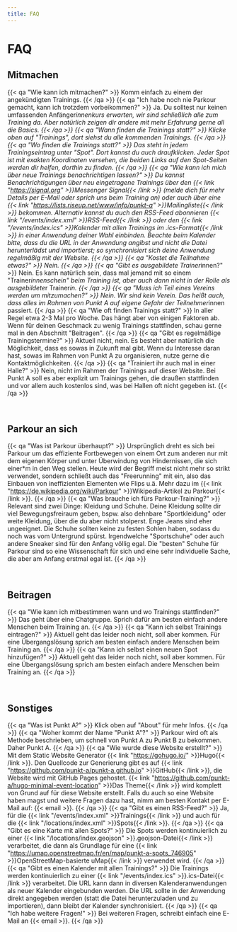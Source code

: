 ```yaml
---
title: FAQ
---
```

# FAQ

## Mitmachen
{{< qa "Wie kann ich mitmachen?"  >}}
Komm einfach zu einem der angekündigten Trainings.
{{< /qa  >}}
{{< qa "Ich habe noch nie Parkour gemacht, kann ich trotzdem vorbeikommen?"  >}}
Ja. Du solltest nur keinen umfassenden Anfänger*innenkurs erwarten, wir sind schließlich alle zum Training da. Aber natürlich zeigen dir andere mit mehr Erfahrung gerne all die Basics.
{{< /qa  >}}
{{< qa "Wann finden die Trainings statt?"  >}}
Klicke oben auf "Trainings", dort siehst du alle kommenden Trainings.
{{< /qa  >}}
{{< qa "Wo finden die Trainings statt?"  >}}
Das steht in jedem Trainingseintrag unter "Spot". Dort kannst du auch draufklicken. Jeder Spot ist mit exakten Koordinaten versehen, die beiden Links auf den Spot-Seiten werden dir helfen, dorthin zu finden.
{{< /qa  >}}
{{< qa "Wie kann ich mich über neue Trainings benachrichtigen lassen?"  >}}
Du kannst Benachrichtigungen über neu eingetragene Trainings über den {{< link "https://signal.org" >}}Messenger Signal{{< /link >}} (melde dich für mehr Details per E-Mail oder sprich uns beim Training an) oder auch über eine {{< link "https://lists.riseup.net/www/info/punkt-a" >}}Mailingliste{{< /link >}} bekommen. Alternativ kannst du auch den RSS-Feed abonnieren {{< link "/events/index.xml" >}}RSS-Feed{{< /link >}} oder den {{< link "/events/index.ics" >}}Kalender mit allen Trainings im .ics-Format{{< /link >}} in einer Anwendung deiner Wahl einbinden. Beachte beim Kalender bitte, dass du die URL in der Anwendung angibst und nicht die Datei herunterlädst und importierst; so synchronisiert sich deine Anwendung regelmäßig mit der Website.
{{< /qa  >}}
{{< qa "Kostet die Teilnahme etwas?"  >}}
Nein.
{{< /qa  >}}
{{< qa "Gibt es ausgebildete Trainer*innen?"  >}}
Nein. Es kann natürlich sein, dass mal jemand mit so einem "Trainer*innenschein" beim Training ist, aber auch dann nicht in der Rolle als ausgebildete*r Trainer*in.
{{< /qa  >}}
{{< qa "Muss ich Teil eines Vereins werden um mitzumachen?"  >}}
Nein. Wir sind kein Verein. Das heißt auch, dass alles im Rahmen von Punkt A auf eigene Gefahr der Teilnehmer*innen passiert.
{{< /qa  >}}
{{< qa "Wie oft finden Trainings statt?"  >}}
In aller Regel etwa 2-3 Mal pro Woche. Das hängt aber von einigen Faktoren ab. Wenn für deinen Geschmack zu wenig Trainings stattfinden, schau gerne mal in den Abschnitt "Beitragen". 
{{< /qa  >}}
{{< qa "Gibt es regelmäßige Trainingstermine?"  >}}
Aktuell nicht, nein. Es besteht aber natürlich die Möglichkeit, dass es sowas in Zukunft mal gibt. Wenn du Interesse daran hast, sowas im Rahmen von Punkt A zu organisieren, nutze gerne die Kontaktmöglichkeiten.
{{< /qa  >}}
{{< qa "Trainiert ihr auch mal in einer Halle?"  >}}
Nein, nicht im Rahmen der Trainings auf dieser Website. Bei Punkt A soll es aber explizit um Trainings gehen, die draußen stattfinden und vor allem auch kostenlos sind, was bei Hallen oft nicht gegeben ist.
{{< /qa  >}}

&nbsp;
## Parkour an sich
{{< qa "Was ist Parkour überhaupt?"  >}}
Ursprünglich dreht es sich bei Parkour um das effiziente Fortbewegen von einem Ort zum anderen nur mit dem eigenen Körper und unter Überwindung von Hindernissen, die sich einer*m in den Weg stellen. Heute wird der Begriff meist nicht mehr so strikt verwendet, sondern schließt auch das "Freerunning" mit ein, also das Einbauen von ineffizienten Elementen wie Flips u.ä. Mehr dazu im {{< link "https://de.wikipedia.org/wiki/Parkour" >}}Wikipedia-Artikel zu Parkour{{< /link >}}.
{{< /qa  >}}
{{< qa "Was brauche ich fürs Parkour-Training?"  >}}
Relevant sind zwei Dinge: Kleidung und Schuhe. Deine Kleidung sollte dir viel Bewegungsfreiraum geben, bspw. also dehnbare "Sportkleidung" oder weite Kleidung, über die du aber nicht stolperst. Enge Jeans sind eher ungeeignet. Die Schuhe sollten keine zu festen Sohlen haben, sodass du noch was vom Untergrund spürst. Irgendwelche "Sportschuhe" oder auch andere Sneaker sind für den Anfang völlig egal. Die "besten" Schuhe für Parkour sind so eine Wissenschaft für sich und eine sehr individuelle Sache, die aber am Anfang erstmal egal ist.
{{< /qa  >}}

&nbsp;
## Beitragen
{{< qa "Wie kann ich mitbestimmen wann und wo Trainings stattfinden?"  >}}
Das geht über eine Chatgruppe. Sprich dafür am besten einfach andere Menschen beim Training an.
{{< /qa  >}}
{{< qa "Kann ich selbst Trainings eintragen?"  >}}
Aktuell geht das leider noch nicht, soll aber kommen. Für eine Übergangslösung sprich am besten einfach andere Menschen beim Training an.
{{< /qa  >}}
{{< qa "Kann ich selbst einen neuen Spot hinzufügen?"  >}}
Aktuell geht das leider noch nicht, soll aber kommen. Für eine Übergangslösung sprich am besten einfach andere Menschen beim Training an.
{{< /qa  >}}

&nbsp;
## Sonstiges
{{< qa "Was ist Punkt A?"  >}}
Klick oben auf "About" für mehr Infos.
{{< /qa  >}}
{{< qa "Woher kommt der Name \"Punkt A\"?"  >}}
Parkour wird oft als Methode beschrieben, um schnell von Punkt A zu Punkt B zu bekommen. Daher Punkt A.
{{< /qa  >}}
{{< qa "Wie wurde diese Website erstellt?"  >}}
Mit dem Static Website Generator {{< link "https://gohugo.io/" >}}Hugo{{< /link >}}. Den Quellcode zur Generierung gibt es auf {{< link "https://github.com/punkt-a/punkt-a.github.io" >}}GitHub{{< /link >}}, die Website wird mit GitHub Pages gehostet. {{< link "https://github.com/punkt-a/hugo-minimal-event-location" >}}Das Theme{{< /link >}} wird komplett von Grund auf für diese Website erstellt. Falls du auch so eine Website haben magst und weitere Fragen dazu hast, nimm am besten Kontakt per E-Mail auf: {{< email  >}}.
{{< /qa  >}}
{{< qa "Gibt es einen RSS-Feed?"  >}}
Ja, für die {{< link "/events/index.xml" >}}Trainings{{< /link >}} und auch für die {{< link "/locations/index.xml" >}}Spots{{< /link >}}.
{{< /qa  >}}
{{< qa "Gibt es eine Karte mit allen Spots?"  >}}
Die Spots werden kontinuierlich zu einer {{< link "/locations/index.geojson" >}}.geojson-Datei{{< /link >}} verarbeitet, die dann als Grundlage für eine {{< link "https://umap.openstreetmap.fr/en/map/punkt-a-spots_746905" >}}OpenStreetMap-basierte uMap{{< /link >}} verwendet wird.
{{< /qa  >}}
{{< qa "Gibt es einen Kalender mit allen Trainings?"  >}}
Die Trainings werden kontinuierlich zu einer {{< link "/events/index.ics" >}}.ics-Datei{{< /link >}} verarbeitet. Die URL kann dann in diversen Kalenderanwendungen als neuer Kalender eingebunden werden. Die URL sollte in der Anwendung direkt angegeben werden (statt die Datei herunterzuladen und zu importieren), dann bleibt der Kalender synchronisiert.
{{< /qa  >}}
{{< qa "Ich habe weitere Fragen!"  >}}
Bei weiteren Fragen, schreibt einfach eine E-Mail an {{< email  >}}.
{{< /qa  >}}
